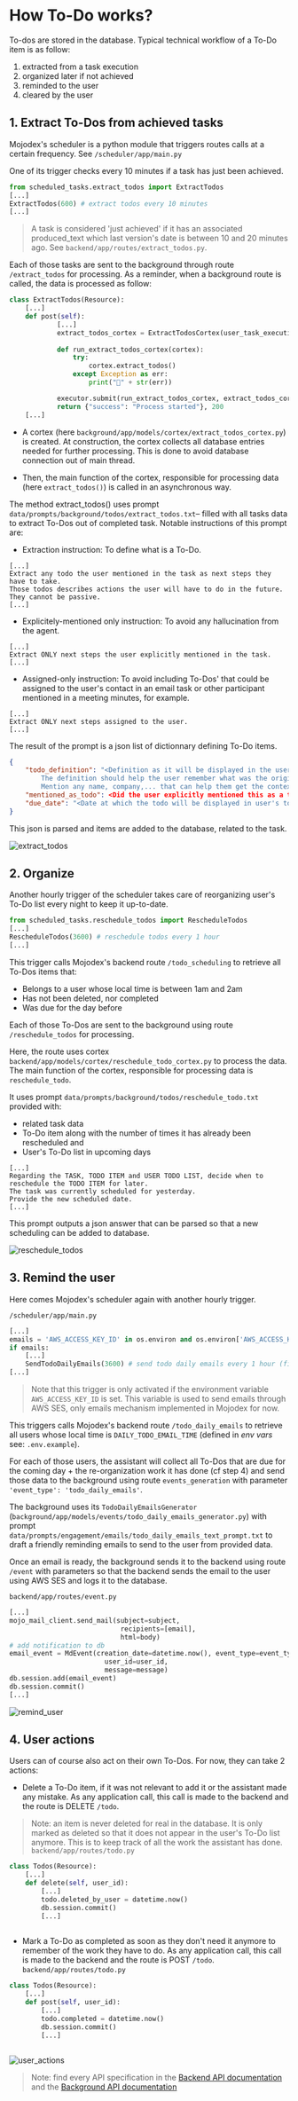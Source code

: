 # How To-Do works?

To-dos are stored in the database. Typical technical workflow of a To-Do item is as follow:
1) extracted from a task execution
2) organized later if not achieved
3) reminded to the user
4) cleared by the user

## 1. Extract To-Dos from achieved tasks
Mojodex's scheduler is a python module that triggers routes calls at a certain frequency. See `/scheduler/app/main.py`

One of its trigger checks every 10 minutes if a task has just been achieved.
```python
from scheduled_tasks.extract_todos import ExtractTodos
[...]
ExtractTodos(600) # extract todos every 10 minutes
[...]
```

> A task is considered 'just achieved' if it has an associated produced_text which last version's date is between 10 and 20 minutes ago. See `backend/app/routes/extract_todos.py`.

Each of those tasks are sent to the background through route `/extract_todos` for processing. 
As a reminder, when a background route is called, the data is processed as follow:

```python
class ExtractTodos(Resource):
    [...]
    def post(self):
            [...]
            extract_todos_cortex = ExtractTodosCortex(user_task_execution)
          
            def run_extract_todos_cortex(cortex):
                try:
                    cortex.extract_todos()
                except Exception as err:
                    print("🔴" + str(err))

            executor.submit(run_extract_todos_cortex, extract_todos_cortex)
            return {"success": "Process started"}, 200
    [...]
```

- A cortex (here `background/app/models/cortex/extract_todos_cortex.py`) is created. At construction, the cortex collects all database entries needed for further processing. This is done to avoid database connection out of main thread.

- Then, the main function of the cortex, responsible for processing data (here `extract_todos()`) is called in an asynchronous way.

The method extract_todos() uses prompt `data/prompts/background/todos/extract_todos.txt`– filled with all tasks data to extract To-Dos out of completed task. Notable instructions of this prompt are:

- Extraction instruction: To define what is a To-Do.
```
[...]
Extract any todo the user mentioned in the task as next steps they have to take.
Those todos describes actions the user will have to do in the future. They cannot be passive.
[...]
```

- Explicitely-mentioned only instruction: To avoid any hallucination from the agent.
```
[...]
Extract ONLY next steps the user explicitly mentioned in the task.
[...]
```

- Assigned-only instruction: To avoid including To-Dos' that could be assigned to the user's contact in an email task or other participant mentioned in a meeting minutes, for example.
```
[...]
Extract ONLY next steps assigned to the user.
[...]
```

The result of the prompt is a json list of dictionnary defining To-Do items.
```json
{
    "todo_definition": "<Definition as it will be displayed in the user's todo list.
        The definition should help the user remember what was the original task.
        Mention any name, company,... that can help them get the context.>",
    "mentioned_as_todo": <Did the user explicitly mentioned this as a todo? yes/no>,
    "due_date": "<Date at which the todo will be displayed in user's todo list. Format yyyy-mm-dd>"
}
```

This json is parsed and items are added to the database, related to the task.

![extract_todos](../../images/to-dos_flow/extract_todos.png)

## 2. Organize
Another hourly trigger of the scheduler takes care of reorganizing user's To-Do list every night to keep it up-to-date.

```python
from scheduled_tasks.reschedule_todos import RescheduleTodos
[...]
RescheduleTodos(3600) # reschedule todos every 1 hour
[...]
```

This trigger calls Mojodex's backend route `/todo_scheduling` to retrieve all To-Dos items that:
- Belongs to a user whose local time is between 1am and 2am
- Has not been deleted, nor completed
- Was due for the day before

Each of those To-Dos are sent to the background using route `/reschedule_todos` for processing.

Here, the route uses cortex `backend/app/models/cortex/reschedule_todo_cortex.py` to process the data. The main function of the cortex, responsible for processing data is `reschedule_todo`.

It uses prompt `data/prompts/background/todos/reschedule_todo.txt` provided with:
- related task data
- To-Do item along with the number of times it has already been rescheduled and
- User's To-Do list in upcoming days

```
[...]
Regarding the TASK, TODO ITEM and USER TODO LIST, decide when to reschedule the TODO ITEM for later.
The task was currently scheduled for yesterday.
Provide the new scheduled date.
[...]
```

This prompt outputs a json answer that can be parsed so that a new scheduling can be added to database.

![reschedule_todos](../../images/to-dos_flow/reschedule_todos.png)

## 3. Remind the user
Here comes Mojodex's scheduler again with another hourly trigger.

`/scheduler/app/main.py`
```python
[...]
emails = 'AWS_ACCESS_KEY_ID' in os.environ and os.environ['AWS_ACCESS_KEY_ID']
if emails:
    [...]
    SendTodoDailyEmails(3600) # send todo daily emails every 1 hour (filtered by timezone)
[...] 
```

> Note that this trigger is only activated if the environment variable `AWS_ACCESS_KEY_ID` is set. This variable is used to send emails through AWS SES, only emails mechanism implemented in Mojodex for now.


This triggers calls Mojodex's backend route `/todo_daily_emails` to retrieve all users whose local time is `DAILY_TODO_EMAIL_TIME` (defined in *env vars* see: `.env.example`).


For each of those users, the assistant will collect all To-Dos that are due for the coming day + the re-organization work it has done (cf step 4) and send those data to the background using route `events_generation` with parameter `'event_type': 'todo_daily_emails'`.

The background uses its `TodoDailyEmailsGenerator` (`background/app/models/events/todo_daily_emails_generator.py`) with prompt `data/prompts/engagement/emails/todo_daily_emails_text_prompt.txt` to draft a friendly reminding emails to send to the user from provided data.

Once an email is ready, the background sends it to the backend using route `/event` with parameters so that the backend sends the email to the user using AWS SES and logs it to the database.

`backend/app/routes/event.py`
```python
[...]
mojo_mail_client.send_mail(subject=subject,
                            recipients=[email],
                            html=body)
# add notification to db
email_event = MdEvent(creation_date=datetime.now(), event_type=event_type,
                        user_id=user_id,
                        message=message)
db.session.add(email_event)
db.session.commit()
[...]
```

![remind_user](../../images/to-dos_flow/remind_user.png)

## 4. User actions
Users can of course also act on their own To-Dos. For now, they can take 2 actions:
- Delete a To-Do item, if it was not relevant to add it or the assistant made any mistake. As any application call, this call is made to the backend and the route is DELETE `/todo`.
> Note: an item is never deleted for real in the database. It is only marked as deleted so that it does not appear in the user's To-Do list anymore. This is to keep track of all the work the assistant has done.
`backend/app/routes/todo.py`
```python
class Todos(Resource):
    [...]
    def delete(self, user_id):
        [...]
        todo.deleted_by_user = datetime.now()
        db.session.commit()
        [...]
           
```

- Mark a To-Do as completed as soon as they don't need it anymore to remember of the work they have to do. As any application call, this call is made to the backend and the route is POST `/todo`.
`backend/app/routes/todo.py`
```python
class Todos(Resource):
    [...]
    def post(self, user_id):
        [...]
        todo.completed = datetime.now()
        db.session.commit()
        [...]
           
```


![user_actions](../../images/to-dos_flow/user_actions.png)

> Note: find every API specification in the [Backend API documentation](../../openAPI/backend_api.yaml) and the [Background API documentation](../../openAPI/background_api.yaml)